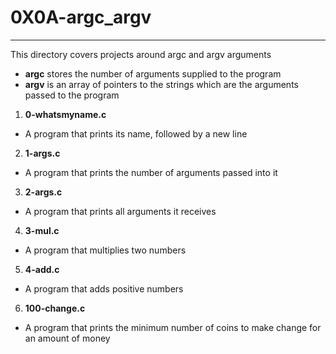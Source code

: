 # 0X0A-argc_argv
---

This directory covers projects around argc and argv arguments
- **argc** stores the number of arguments supplied to the program
- **argv** is an array of pointers to the strings which are the arguments passed to the program

1. **0-whatsmyname.c**
- A program that prints its name, followed by a new line

2. **1-args.c**
- A program that prints the number of arguments passed into it

3. **2-args.c**
- A program that prints all arguments it receives

4. **3-mul.c**
- A program that multiplies two numbers

5. **4-add.c**
- A program that adds positive numbers

6. **100-change.c**
- A program that prints the minimum number of coins to make change for an amount of money
